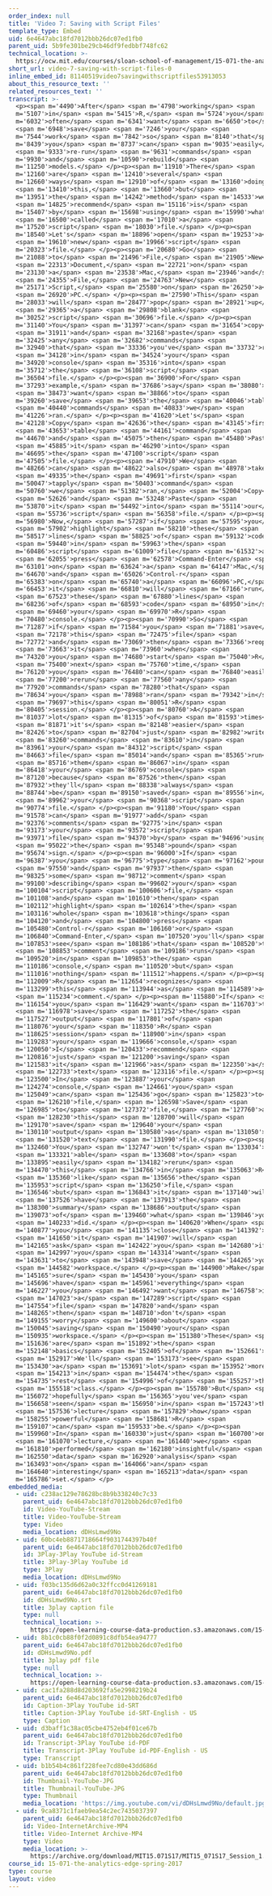 ```yaml
---
order_index: null
title: 'Video 7: Saving with Script Files'
template_type: Embed
uid: 6e4647abc18fd7012bbb26dc07ed1fb0
parent_uid: 5b9fe301be29cb46df9fedbbf748fc62
technical_location: >-
  https://ocw.mit.edu/courses/sloan-school-of-management/15-071-the-analytics-edge-spring-2017/an-introduction-to-analytics/working-with-data-an-introduction-to-r/video-7-saving-with-script-files/video-7-saving-with-script-files-0
short_url: video-7-saving-with-script-files-0
inline_embed_id: 81140519video7savingwithscriptfiles53913053
about_this_resource_text: ''
related_resources_text: ''
transcript: >-
  <p><span m='4490'>After</span> <span m='4798'>working</span> <span
  m='5107'>in</span> <span m='5415'>R,</span> <span m='5724'>you</span> <span
  m='6032'>often</span> <span m='6341'>want</span> <span m='6650'>to</span>
  <span m='6948'>save</span> <span m='7246'>your</span> <span
  m='7544'>work</span> <span m='7842'>so</span> <span m='8140'>that</span> <span
  m='8439'>you</span> <span m='8737'>can</span> <span m='9035'>easily</span>
  <span m='9333'>re-run</span> <span m='9631'>commands</span> <span
  m='9930'>and</span> <span m='10590'>rebuild</span> <span
  m='11250'>models.</span> </p><p><span m='11910'>There</span> <span
  m='12160'>are</span> <span m='12410'>several</span> <span
  m='12660'>ways</span> <span m='12910'>of</span> <span m='13160'>doing</span>
  <span m='13410'>this,</span> <span m='13660'>but</span> <span
  m='13951'>the</span> <span m='14242'>method</span> <span m='14533'>we</span>
  <span m='14825'>recommend</span> <span m='15116'>is</span> <span
  m='15407'>by</span> <span m='15698'>using</span> <span m='15990'>what's</span>
  <span m='16500'>called</span> <span m='17010'>a</span> <span
  m='17520'>script</span> <span m='18030'>file.</span> </p><p><span
  m='18540'>Let's</span> <span m='18896'>open</span> <span m='19253'>a</span>
  <span m='19610'>new</span> <span m='19966'>script</span> <span
  m='20323'>file.</span> </p><p><span m='20680'>Go</span> <span
  m='21088'>to</span> <span m='21496'>File,</span> <span m='21905'>New</span>
  <span m='22313'>Document,</span> <span m='22721'>on</span> <span
  m='23130'>a</span> <span m='23538'>Mac,</span> <span m='23946'>and</span>
  <span m='24355'>File,</span> <span m='24763'>New</span> <span
  m='25171'>Script,</span> <span m='25580'>on</span> <span m='26250'>a</span>
  <span m='26920'>PC.</span> </p><p><span m='27590'>This</span> <span
  m='28033'>will</span> <span m='28477'>pop</span> <span m='28921'>up</span>
  <span m='29365'>a</span> <span m='29808'>blank</span> <span
  m='30252'>script</span> <span m='30696'>file.</span> </p><p><span
  m='31140'>You</span> <span m='31397'>can</span> <span m='31654'>copy</span>
  <span m='31911'>and</span> <span m='32168'>paste</span> <span
  m='32425'>any</span> <span m='32682'>commands</span> <span
  m='32940'>that</span> <span m='33336'>you've</span> <span m='33732'>run</span>
  <span m='34128'>in</span> <span m='34524'>your</span> <span
  m='34920'>console</span> <span m='35316'>into</span> <span
  m='35712'>the</span> <span m='36108'>script</span> <span
  m='36504'>file.</span> </p><p><span m='36900'>For</span> <span
  m='37293'>example,</span> <span m='37686'>say</span> <span m='38080'>we</span>
  <span m='38473'>want</span> <span m='38866'>to</span> <span
  m='39260'>save</span> <span m='39653'>the</span> <span m='40046'>table</span>
  <span m='40440'>commands</span> <span m='40833'>we</span> <span
  m='41226'>ran.</span> </p><p><span m='41620'>Let's</span> <span
  m='42128'>Copy</span> <span m='42636'>the</span> <span m='43145'>first</span>
  <span m='43653'>table</span> <span m='44161'>command</span> <span
  m='44670'>and</span> <span m='45075'>then</span> <span m='45480'>Paste</span>
  <span m='45885'>it</span> <span m='46290'>into</span> <span
  m='46695'>the</span> <span m='47100'>script</span> <span
  m='47505'>file.</span> </p><p><span m='47910'>We</span> <span
  m='48266'>can</span> <span m='48622'>also</span> <span m='48978'>take</span>
  <span m='49335'>the</span> <span m='49691'>first</span> <span
  m='50047'>tapply</span> <span m='50403'>command</span> <span
  m='50760'>we</span> <span m='51382'>ran,</span> <span m='52004'>Copy</span>
  <span m='52626'>and</span> <span m='53248'>Paste</span> <span
  m='53870'>it</span> <span m='54492'>into</span> <span m='55114'>our</span>
  <span m='55736'>script</span> <span m='56358'>file.</span> </p><p><span
  m='56980'>Now,</span> <span m='57287'>if</span> <span m='57595'>you</span>
  <span m='57902'>highlight</span> <span m='58210'>these</span> <span
  m='58517'>lines</span> <span m='58825'>of</span> <span m='59132'>code</span>
  <span m='59440'>in</span> <span m='59963'>the</span> <span
  m='60486'>script</span> <span m='61009'>file</span> <span m='61532'>and</span>
  <span m='62055'>press</span> <span m='62578'>Command-Enter</span> <span
  m='63101'>on</span> <span m='63624'>a</span> <span m='64147'>Mac,</span> <span
  m='64670'>and</span> <span m='65026'>Control-r</span> <span
  m='65383'>on</span> <span m='65740'>a</span> <span m='66096'>PC,</span> <span
  m='66453'>it</span> <span m='66810'>will</span> <span m='67166'>run</span>
  <span m='67523'>these</span> <span m='67880'>lines</span> <span
  m='68236'>of</span> <span m='68593'>code</span> <span m='68950'>in</span>
  <span m='69460'>your</span> <span m='69970'>R</span> <span
  m='70480'>console.</span> </p><p><span m='70990'>So</span> <span
  m='71287'>if</span> <span m='71584'>you</span> <span m='71881'>save</span>
  <span m='72178'>this</span> <span m='72475'>file</span> <span
  m='72772'>and</span> <span m='73069'>then</span> <span m='73366'>reopen</span>
  <span m='73663'>it</span> <span m='73960'>when</span> <span
  m='74320'>you</span> <span m='74680'>start</span> <span m='75040'>R</span>
  <span m='75400'>next</span> <span m='75760'>time,</span> <span
  m='76120'>you</span> <span m='76480'>can</span> <span m='76840'>easily</span>
  <span m='77200'>rerun</span> <span m='77560'>any</span> <span
  m='77920'>commands</span> <span m='78280'>that</span> <span
  m='78634'>you</span> <span m='78988'>ran</span> <span m='79342'>in</span>
  <span m='79697'>this</span> <span m='80051'>R</span> <span
  m='80405'>session.</span> </p><p><span m='80760'>A</span> <span
  m='81037'>lot</span> <span m='81315'>of</span> <span m='81593'>times</span>
  <span m='81871'>it's</span> <span m='82148'>easier</span> <span
  m='82426'>to</span> <span m='82704'>just</span> <span m='82982'>write</span>
  <span m='83260'>commands</span> <span m='83610'>in</span> <span
  m='83961'>your</span> <span m='84312'>script</span> <span
  m='84663'>file</span> <span m='85014'>and</span> <span m='85365'>run</span>
  <span m='85716'>them</span> <span m='86067'>in</span> <span
  m='86418'>your</span> <span m='86769'>console</span> <span
  m='87120'>because</span> <span m='87526'>then</span> <span
  m='87932'>they'll</span> <span m='88338'>always</span> <span
  m='88744'>be</span> <span m='89150'>saved</span> <span m='89556'>in</span>
  <span m='89962'>your</span> <span m='90368'>script</span> <span
  m='90774'>file.</span> </p><p><span m='91180'>You</span> <span
  m='91578'>can</span> <span m='91977'>add</span> <span
  m='92376'>comments</span> <span m='92775'>in</span> <span
  m='93173'>your</span> <span m='93572'>script</span> <span
  m='93971'>file</span> <span m='94370'>by</span> <span m='94696'>using</span>
  <span m='95022'>the</span> <span m='95348'>pound</span> <span
  m='95674'>sign.</span> </p><p><span m='96000'>If</span> <span
  m='96387'>you</span> <span m='96775'>type</span> <span m='97162'>pound,</span>
  <span m='97550'>and</span> <span m='97937'>then</span> <span
  m='98325'>some</span> <span m='98712'>comment</span> <span
  m='99100'>describing</span> <span m='99602'>your</span> <span
  m='100104'>script</span> <span m='100606'>file,</span> <span
  m='101108'>and</span> <span m='101610'>then</span> <span
  m='102112'>highlight</span> <span m='102614'>the</span> <span
  m='103116'>whole</span> <span m='103618'>thing</span> <span
  m='104120'>and</span> <span m='104800'>press</span> <span
  m='105480'>Control-r</span> <span m='106160'>or</span> <span
  m='106840'>Command-Enter,</span> <span m='107520'>you'll</span> <span
  m='107853'>see</span> <span m='108186'>that</span> <span m='108520'>the</span>
  <span m='108853'>comment</span> <span m='109186'>runs</span> <span
  m='109520'>in</span> <span m='109853'>the</span> <span
  m='110186'>console,</span> <span m='110520'>but</span> <span
  m='111016'>nothing</span> <span m='111512'>happens.</span> </p><p><span
  m='112009'>R</span> <span m='112654'>recognizes</span> <span
  m='113299'>this</span> <span m='113944'>as</span> <span m='114589'>a</span>
  <span m='115234'>comment.</span> </p><p><span m='115880'>If</span> <span
  m='116154'>you</span> <span m='116429'>want</span> <span m='116703'>to</span>
  <span m='116978'>save</span> <span m='117252'>the</span> <span
  m='117527'>output</span> <span m='117801'>of</span> <span
  m='118076'>your</span> <span m='118350'>R</span> <span
  m='118625'>session</span> <span m='118900'>in</span> <span
  m='119283'>your</span> <span m='119666'>console,</span> <span
  m='120050'>I</span> <span m='120433'>recommend</span> <span
  m='120816'>just</span> <span m='121200'>saving</span> <span
  m='121583'>it</span> <span m='121966'>as</span> <span m='122350'>a</span>
  <span m='122733'>text</span> <span m='123116'>file.</span> </p><p><span
  m='123500'>In</span> <span m='123887'>your</span> <span
  m='124274'>console,</span> <span m='124661'>you</span> <span
  m='125049'>can</span> <span m='125436'>go</span> <span m='125823'>to</span>
  <span m='126210'>file,</span> <span m='126598'>Save</span> <span
  m='126985'>to</span> <span m='127372'>file,</span> <span m='127760'>and</span>
  <span m='128230'>this</span> <span m='128700'>will</span> <span
  m='129170'>save</span> <span m='129640'>your</span> <span
  m='130110'>output</span> <span m='130580'>as</span> <span m='131050'>a</span>
  <span m='131520'>text</span> <span m='131990'>file.</span> </p><p><span
  m='132460'>You</span> <span m='132747'>won't</span> <span m='133034'>be</span>
  <span m='133321'>able</span> <span m='133608'>to</span> <span
  m='133895'>easily</span> <span m='134182'>rerun</span> <span
  m='134470'>this</span> <span m='134766'>in</span> <span m='135063'>R</span>
  <span m='135360'>like</span> <span m='135656'>the</span> <span
  m='135953'>script</span> <span m='136250'>file,</span> <span
  m='136546'>but</span> <span m='136843'>it</span> <span m='137140'>will</span>
  <span m='137526'>have</span> <span m='137913'>the</span> <span
  m='138300'>summary</span> <span m='138686'>output</span> <span
  m='139073'>of</span> <span m='139460'>what</span> <span m='139846'>you</span>
  <span m='140233'>did.</span> </p><p><span m='140620'>When</span> <span
  m='140877'>you</span> <span m='141135'>close</span> <span m='141392'>R,</span>
  <span m='141650'>it</span> <span m='141907'>will</span> <span
  m='142165'>ask</span> <span m='142422'>you</span> <span m='142680'>if</span>
  <span m='142997'>you</span> <span m='143314'>want</span> <span
  m='143631'>to</span> <span m='143948'>save</span> <span m='144265'>your</span>
  <span m='144582'>workspace.</span> </p><p><span m='144900'>Make</span> <span
  m='145165'>sure</span> <span m='145430'>you</span> <span
  m='145696'>have</span> <span m='145961'>everything</span> <span
  m='146227'>you</span> <span m='146492'>want</span> <span m='146758'>in</span>
  <span m='147023'>a</span> <span m='147289'>script</span> <span
  m='147554'>file</span> <span m='147820'>and</span> <span
  m='148265'>then</span> <span m='148710'>don't</span> <span
  m='149155'>worry</span> <span m='149600'>about</span> <span
  m='150045'>saving</span> <span m='150490'>your</span> <span
  m='150935'>workspace.</span> </p><p><span m='151380'>These</span> <span
  m='151636'>are</span> <span m='151892'>the</span> <span
  m='152148'>basics</span> <span m='152405'>of</span> <span m='152661'>R.</span>
  <span m='152917'>We'll</span> <span m='153173'>see</span> <span
  m='153430'>a</span> <span m='153691'>lot</span> <span m='153952'>more</span>
  <span m='154213'>in</span> <span m='154474'>the</span> <span
  m='154735'>rest</span> <span m='154996'>of</span> <span m='155257'>this</span>
  <span m='155518'>class.</span> </p><p><span m='155780'>But</span> <span
  m='156072'>hopefully</span> <span m='156365'>you've</span> <span
  m='156658'>seen</span> <span m='156950'>in</span> <span m='157243'>this</span>
  <span m='157536'>lecture</span> <span m='157829'>how</span> <span
  m='158255'>powerful</span> <span m='158681'>R</span> <span
  m='159107'>can</span> <span m='159533'>be.</span> </p><p><span
  m='159960'>In</span> <span m='160330'>just</span> <span m='160700'>one</span>
  <span m='161070'>lecture,</span> <span m='161440'>we</span> <span
  m='161810'>performed</span> <span m='162180'>insightful</span> <span
  m='162550'>data</span> <span m='162920'>analysis</span> <span
  m='163493'>on</span> <span m='164066'>an</span> <span
  m='164640'>interesting</span> <span m='165213'>data</span> <span
  m='165786'>set.</span> </p>
embedded_media:
  - uid: c238ac129e78628bc8b9b338240c7c33
    parent_uid: 6e4647abc18fd7012bbb26dc07ed1fb0
    id: Video-YouTube-Stream
    title: Video-YouTube-Stream
    type: Video
    media_location: dDHsLmwd9No
  - uid: 60bc4eb8871718664f9031744397b40f
    parent_uid: 6e4647abc18fd7012bbb26dc07ed1fb0
    id: 3Play-3Play YouTube id-Stream
    title: 3Play-3Play YouTube id
    type: 3Play
    media_location: dDHsLmwd9No
  - uid: f03bc135d6d62a0c32ffcc0d41269181
    parent_uid: 6e4647abc18fd7012bbb26dc07ed1fb0
    id: dDHsLmwd9No.srt
    title: 3play caption file
    type: null
    technical_location: >-
      https://open-learning-course-data-production.s3.amazonaws.com/15-071-the-analytics-edge-spring-2017/f03bc135d6d62a0c32ffcc0d41269181_dDHsLmwd9No.srt
  - uid: 8b1c0cb88f0f2d0891c8dfb54ea94777
    parent_uid: 6e4647abc18fd7012bbb26dc07ed1fb0
    id: dDHsLmwd9No.pdf
    title: 3play pdf file
    type: null
    technical_location: >-
      https://open-learning-course-data-production.s3.amazonaws.com/15-071-the-analytics-edge-spring-2017/8b1c0cb88f0f2d0891c8dfb54ea94777_dDHsLmwd9No.pdf
  - uid: cac1fa288d8d203692fa5e2998219b24
    parent_uid: 6e4647abc18fd7012bbb26dc07ed1fb0
    id: Caption-3Play YouTube id-SRT
    title: Caption-3Play YouTube id-SRT-English - US
    type: Caption
  - uid: d3baff1c38ac05cbe4752eb4f01ce67b
    parent_uid: 6e4647abc18fd7012bbb26dc07ed1fb0
    id: Transcript-3Play YouTube id-PDF
    title: Transcript-3Play YouTube id-PDF-English - US
    type: Transcript
  - uid: b1b54b4c861f228fee7cd80e43dd686d
    parent_uid: 6e4647abc18fd7012bbb26dc07ed1fb0
    id: Thumbnail-YouTube-JPG
    title: Thumbnail-YouTube-JPG
    type: Thumbnail
    media_location: 'https://img.youtube.com/vi/dDHsLmwd9No/default.jpg'
  - uid: 9ca8371c1faeb9ea54c2ec7435037397
    parent_uid: 6e4647abc18fd7012bbb26dc07ed1fb0
    id: Video-InternetArchive-MP4
    title: Video-Internet Archive-MP4
    type: Video
    media_location: >-
      https://archive.org/download/MIT15.071S17/MIT15_071S17_Session_1.3.14_300k.mp4
course_id: 15-071-the-analytics-edge-spring-2017
type: course
layout: video
---
```

